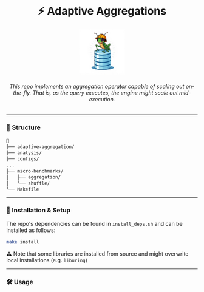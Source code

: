 <div align="center">
<h1> ⚡ Adaptive Aggregations </h1>

<img src="pic.jpg" alt="" width="120"/>

<h6>
This repo implements an aggregation operator capable of scaling out <i>on-the-fly</i>.
That is, as the query executes, the engine might scale out <i>mid-execution</i>.
</h6>
</div>

---

### 📁 Structure

```
📂
├── adaptive-aggregation/
├── analysis/
├── configs/
...
├── micro-benchmarks/
│   ├── aggregation/
│   └── shuffle/
└── Makefile
```

---

### 🔧 Installation & Setup

The repo's dependencies can be found in <code>install_deps.sh</code> and can be installed as follows: 
```bash
make install
```

⚠️ Note that some libraries are installed from source and might overwrite local installations (e.g. <code>liburing</code>)

---

### 🛠️ Usage

```
```

